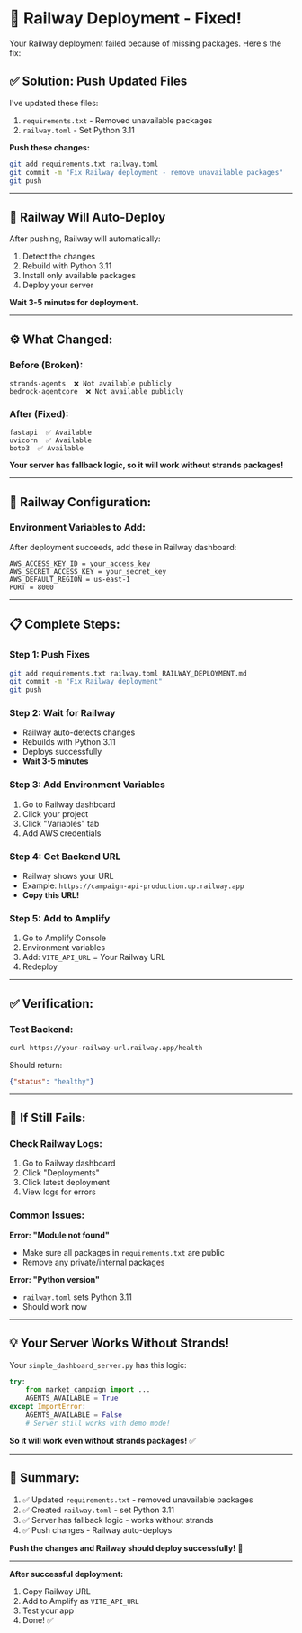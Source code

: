 # 🚂 Railway Deployment - Fixed!

Your Railway deployment failed because of missing packages. Here's the fix:

## ✅ **Solution: Push Updated Files**

I've updated these files:
1. `requirements.txt` - Removed unavailable packages
2. `railway.toml` - Set Python 3.11

**Push these changes:**

```bash
git add requirements.txt railway.toml
git commit -m "Fix Railway deployment - remove unavailable packages"
git push
```

---

## 🔄 **Railway Will Auto-Deploy**

After pushing, Railway will automatically:
1. Detect the changes
2. Rebuild with Python 3.11
3. Install only available packages
4. Deploy your server

**Wait 3-5 minutes for deployment.**

---

## ⚙️ **What Changed:**

### **Before (Broken):**
```
strands-agents  ❌ Not available publicly
bedrock-agentcore  ❌ Not available publicly
```

### **After (Fixed):**
```
fastapi  ✅ Available
uvicorn  ✅ Available
boto3  ✅ Available
```

**Your server has fallback logic, so it will work without strands packages!**

---

## 🎯 **Railway Configuration:**

### **Environment Variables to Add:**

After deployment succeeds, add these in Railway dashboard:

```
AWS_ACCESS_KEY_ID = your_access_key
AWS_SECRET_ACCESS_KEY = your_secret_key
AWS_DEFAULT_REGION = us-east-1
PORT = 8000
```

---

## 📋 **Complete Steps:**

### Step 1: Push Fixes
```bash
git add requirements.txt railway.toml RAILWAY_DEPLOYMENT.md
git commit -m "Fix Railway deployment"
git push
```

### Step 2: Wait for Railway
- Railway auto-detects changes
- Rebuilds with Python 3.11
- Deploys successfully
- **Wait 3-5 minutes**

### Step 3: Add Environment Variables
1. Go to Railway dashboard
2. Click your project
3. Click "Variables" tab
4. Add AWS credentials

### Step 4: Get Backend URL
- Railway shows your URL
- Example: `https://campaign-api-production.up.railway.app`
- **Copy this URL!**

### Step 5: Add to Amplify
1. Go to Amplify Console
2. Environment variables
3. Add: `VITE_API_URL` = Your Railway URL
4. Redeploy

---

## ✅ **Verification:**

### Test Backend:
```bash
curl https://your-railway-url.railway.app/health
```

Should return:
```json
{"status": "healthy"}
```

---

## 🚨 **If Still Fails:**

### Check Railway Logs:
1. Go to Railway dashboard
2. Click "Deployments"
3. Click latest deployment
4. View logs for errors

### Common Issues:

**Error: "Module not found"**
- Make sure all packages in `requirements.txt` are public
- Remove any private/internal packages

**Error: "Python version"**
- `railway.toml` sets Python 3.11
- Should work now

---

## 💡 **Your Server Works Without Strands!**

Your `simple_dashboard_server.py` has this logic:

```python
try:
    from market_campaign import ...
    AGENTS_AVAILABLE = True
except ImportError:
    AGENTS_AVAILABLE = False
    # Server still works with demo mode!
```

**So it will work even without strands packages!** ✅

---

## 🎯 **Summary:**

1. ✅ Updated `requirements.txt` - removed unavailable packages
2. ✅ Created `railway.toml` - set Python 3.11
3. ✅ Server has fallback logic - works without strands
4. ✅ Push changes - Railway auto-deploys

**Push the changes and Railway should deploy successfully!** 🚀

---

**After successful deployment:**
1. Copy Railway URL
2. Add to Amplify as `VITE_API_URL`
3. Test your app
4. Done! ✅
